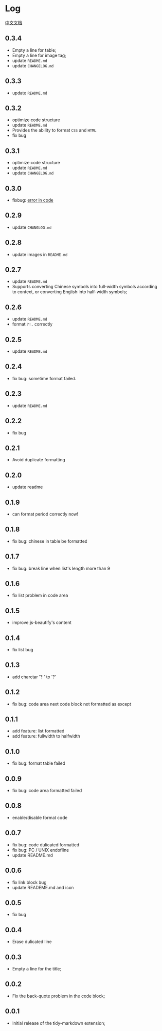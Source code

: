 # Log

[中文文档](./CHANGELOG_CN.md)

## 0.3.4

- Empty a line for table; 
- Empty a line for image tag; 
- update `README.md`
- update `CHANGELOG.md`

## 0.3.3

- update `README.md` 

## 0.3.2

- optimize code structure
- update `README.md` 
- Provides the ability to format `CSS` and `HTML` 
- fix bug

## 0.3.1

- optimize code structure
- update `README.md` 
- update `CHANGELOG.md` 

## 0.3.0

- fixbug: [error in code](https://github.com/sumnow/markdown-formatter/issues/1)

## 0.2.9

- update `CHANGLOG.md` 

## 0.2.8

- update images in `README.md` 

## 0.2.7

- update `README.md` 
- Supports converting Chinese symbols into full-width symbols according to context, or converting English into half-width symbols; 

## 0.2.6

- update `README.md` 
- format `?!.` correctly

## 0.2.5

- update `README.md` 

## 0.2.4

- fix bug: sometime format failed.

## 0.2.3

- update `README.md` 

## 0.2.2

- fix bug

## 0.2.1

- Avoid duplicate formatting

## 0.2.0

- update readme

## 0.1.9

- can format period correctly now!

## 0.1.8

- fix bug: chinese in table be formatted

## 0.1.7

- fix bug: break line when list's length more than 9

## 0.1.6

- fix list problem in code area

## 0.1.5

- improve js-beautify's content

## 0.1.4

- fix list bug

## 0.1.3

- add charctar '? ' to '?'

## 0.1.2

- fix bug: code area next code block not formatted as except

## 0.1.1

- add feature: list formatted
- add feature: fullwidth to halfwidth

## 0.1.0

- fix bug: format table  failed

## 0.0.9

- fix bug: code area formatted failed

## 0.0.8

- enable/disable format code 

## 0.0.7

- fix bug: code dulicated formatted
- fix bug: PC / UNIX endofline
- update README.md

## 0.0.6 

- fix link block bug
- update READEME.md and icon

## 0.0.5

- fix bug 

## 0.0.4

- Erase dulicated line

## 0.0.3

- Empty a line for the title; 

## 0.0.2

- Fix the back-quote problem in the code block; 

## 0.0.1  

- Initial release of the tidy-markdown extension; 

